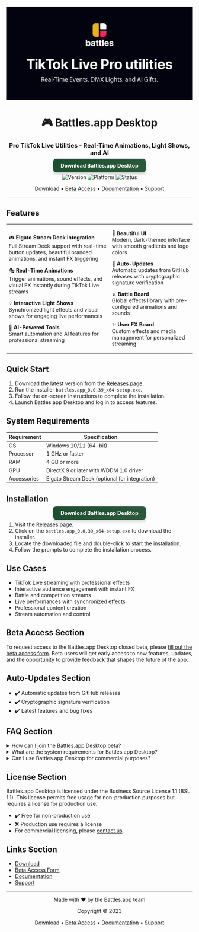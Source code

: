 <div align="center">

![Github banner](./.github/banner.jpg)
# 🎮 Battles.app Desktop
### Pro TikTok Live Utilities - Real-Time Animations, Light Shows, and AI
<a href="https://github.com/battles-app/desktop/releases/download/v0.0.39/battles.app_0.0.39_x64-setup.exe" style="background: linear-gradient(145deg, #1a4d2e, #2d5a3d); border: none; border-radius: 8px; box-shadow: 0 4px 8px rgba(0,0,0,0.2); color: white; padding: 10px 20px; text-decoration: none; font-weight: bold;">Download Battles.app Desktop</a>

![Version](https://img.shields.io/badge/version-0.0.39-blue?style=for-the-badge)
![Platform](https://img.shields.io/badge/platform-Windows_10/11-blueviolet?style=for-the-badge&logo=windows)
![Status](https://img.shields.io/badge/status-Closed_Beta-red?style=for-the-badge)

Download • [Beta Access](#beta-access-section) • [Documentation](#) • [Support](#)

---

</div>

## Features

<table>
<tr>
<td>

🎮 **Elgato Stream Deck Integration**  
Full Stream Deck support with real-time button updates, beautiful branded animations, and instant FX triggering

🎭 **Real-Time Animations**  
Trigger animations, sound effects, and visual FX instantly during TikTok Live streams

💡 **Interactive Light Shows**  
Synchronized light effects and visual shows for engaging live performances

🤖 **AI-Powered Tools**  
Smart automation and AI features for professional streaming

</td>
<td>

🎨 **Beautiful UI**  
Modern, dark-themed interface with smooth gradients and logo colors

🔄 **Auto-Updates**  
Automatic updates from GitHub releases with cryptographic signature verification

⚔️ **Battle Board**  
Global effects library with pre-configured animations and sounds

✨ **User FX Board**  
Custom effects and media management for personalized streaming

</td>
</tr>
</table>

## Quick Start

1. Download the latest version from the [Releases page](https://github.com/battles-app/desktop/releases).
2. Run the installer `battles.app_0.0.39_x64-setup.exe`.
3. Follow the on-screen instructions to complete the installation.
4. Launch Battles.app Desktop and log in to access features.

## System Requirements

| Requirement | Specification |
| ----------- | -------------- |
| OS          | Windows 10/11 (64-bit) |
| Processor   | 1 GHz or faster |
| RAM         | 4 GB or more |
| GPU         | DirectX 9 or later with WDDM 1.0 driver |
| Accessories | Elgato Stream Deck (optional for integration) |

## Installation

<div align="center">

<a href="https://github.com/battles-app/desktop/releases/download/v0.0.39/battles.app_0.0.39_x64-setup.exe" style="background: linear-gradient(145deg, #1a4d2e, #2d5a3d); border: none; border-radius: 8px; box-shadow: 0 4px 8px rgba(0,0,0,0.2); color: white; padding: 10px 20px; text-decoration: none; font-weight: bold;">Download Battles.app Desktop</a>

</div>

1. Visit the [Releases page](https://github.com/battles-app/desktop/releases).
2. Click on the `battles.app_0.0.39_x64-setup.exe` to download the installer.
3. Locate the downloaded file and double-click to start the installation.
4. Follow the prompts to complete the installation process.

## Use Cases

- TikTok Live streaming with professional effects
- Interactive audience engagement with instant FX
- Battle and competition streams
- Live performances with synchronized effects
- Professional content creation
- Stream automation and control

## Beta Access Section

To request access to the Battles.app Desktop closed beta, please [fill out the beta access form](#). Beta users will get early access to new features, updates, and the opportunity to provide feedback that shapes the future of the app.

## Auto-Updates Section

- ✔️ Automatic updates from GitHub releases
- ✔️ Cryptographic signature verification
- ✔️ Latest features and bug fixes

## FAQ Section

<details>
<summary>How can I join the Battles.app Desktop beta?</summary>
You can join the closed beta by filling out the beta access form linked in the Beta Access Section above. We'll review your application and get back to you with further instructions.
</details>

<details>
<summary>What are the system requirements for Battles.app Desktop?</summary>
Battles.app Desktop requires Windows 10/11 (64-bit), a 1 GHz or faster processor, 4 GB or more of RAM, and DirectX 9 or later with WDDM 1.0 driver. An Elgato Stream Deck is optional for full integration.
</details>

<details>
<summary>Can I use Battles.app Desktop for commercial purposes?</summary>
Battles.app Desktop is licensed under BSL 1.1, which allows for non-production use without a commercial license. Production use requires a commercial license. Please contact us for commercial licensing.
</details>

## License Section

Battles.app Desktop is licensed under the Business Source License 1.1 (BSL 1.1). This license permits free usage for non-production purposes but requires a license for production use.

- ✔️ Free for non-production use
- ❌ Production use requires a license
- For commercial licensing, please [contact us](#).

## Links Section

- [Download](https://github.com/battles-app/desktop/releases/download/v0.0.39/battles.app_0.0.39_x64-setup.exe)
- [Beta Access Form](#)
- [Documentation](#)
- [Support](#)

<div align="center">

---

Made with ❤️ by the Battles.app team

Copyright © 2023

[Download](https://github.com/battles-app/desktop/releases/download/v0.0.39/battles.app_0.0.39_x64-setup.exe) • [Beta Access](#beta-access-section) • [Documentation](#) • [Support](#)

</div>
